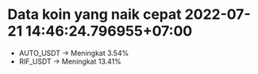 # Data koin yang naik cepat 2022-07-21 14:46:24.796955+07:00

* AUTO_USDT -> Meningkat 3.54%
* RIF_USDT -> Meningkat 13.41%
